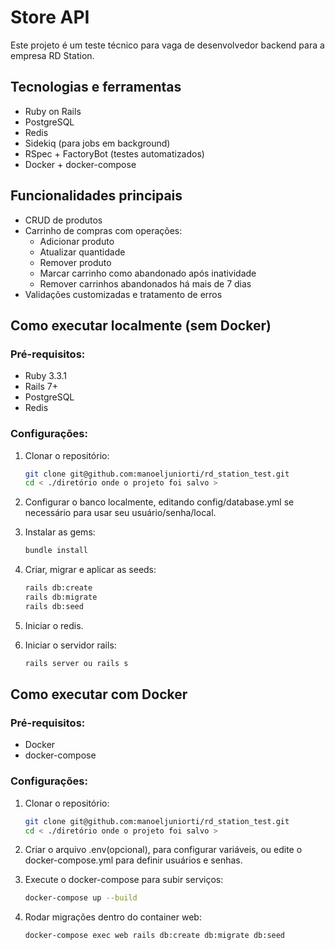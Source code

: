 # Store API

Este projeto é um teste técnico para vaga de desenvolvedor backend para a empresa RD Station.

## Tecnologias e ferramentas
- Ruby on Rails
- PostgreSQL
- Redis
- Sidekiq (para jobs em background)
- RSpec + FactoryBot (testes automatizados)
- Docker + docker-compose


## Funcionalidades principais
- CRUD de produtos
- Carrinho de compras com operações:
  - Adicionar produto
  - Atualizar quantidade
  - Remover produto
  - Marcar carrinho como abandonado após inatividade
  - Remover carrinhos abandonados há mais de 7 dias
- Validações customizadas e tratamento de erros

## Como executar localmente (sem Docker)
### Pré-requisitos:
- Ruby 3.3.1
- Rails 7+
- PostgreSQL
- Redis

### Configurações:
1. Clonar o repositório:
   ```bash
   git clone git@github.com:manoeljuniorti/rd_station_test.git
   cd < ./diretório onde o projeto foi salvo >
   ```

2. Configurar o banco localmente, editando config/database.yml se necessário para usar seu usuário/senha/local.

3. Instalar as gems:
   ```bash
   bundle install
   ```

4. Criar, migrar e aplicar as seeds:
   ```bash
   rails db:create
   rails db:migrate
   rails db:seed
   ```

5. Iniciar o redis.

6. Iniciar o servidor rails:
   ```bash
   rails server ou rails s
   ```

## Como executar com Docker
### Pré-requisitos:
- Docker
- docker-compose

### Configurações:
1. Clonar o repositório:
   ```bash
   git clone git@github.com:manoeljuniorti/rd_station_test.git
   cd < ./diretório onde o projeto foi salvo >
   ```

2. Criar o arquivo .env(opcional), para configurar variáveis, ou edite o docker-compose.yml para definir usuários e senhas.

3. Execute o docker-compose para subir serviços:
   ```bash
   docker-compose up --build
   ```

4. Rodar migrações dentro do container web:
   ```bash
   docker-compose exec web rails db:create db:migrate db:seed
   ```
